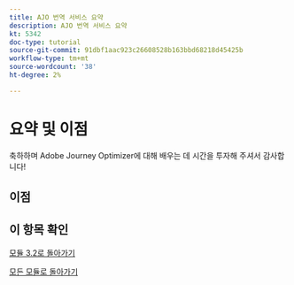 ```yaml
---
title: AJO 번역 서비스 요약
description: AJO 번역 서비스 요약
kt: 5342
doc-type: tutorial
source-git-commit: 91dbf1aac923c26608528b163bbd68218d45425b
workflow-type: tm+mt
source-wordcount: '38'
ht-degree: 2%

---
```


# 요약 및 이점

축하하며 Adobe Journey Optimizer에 대해 배우는 데 시간을 투자해 주셔서 감사합니다!

## 이점

## 이 항목 확인

[모듈 3.2로 돌아가기](./ajotranslationsvcs.md)

[모든 모듈로 돌아가기](../../../overview.md)
